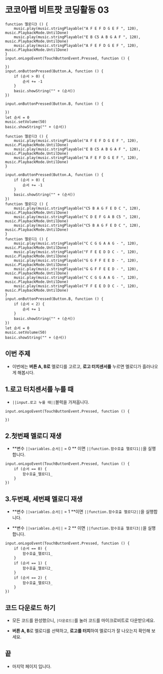 # 코코아팹 비트팟 코딩활동 03

```ghost
function 멜로디3 () {
    music.play(music.stringPlayable("A F E F D G E F ", 120), music.PlaybackMode.UntilDone)
    music.play(music.stringPlayable("E B C5 A B G A F ", 120), music.PlaybackMode.UntilDone)
    music.play(music.stringPlayable("A F E F D G E F ", 120), music.PlaybackMode.UntilDone)
}
input.onLogoEvent(TouchButtonEvent.Pressed, function () {
 
})
input.onButtonPressed(Button.A, function () {
    if (순서 > 0) {
        순서 += -1
    }
    basic.showString("" + (순서))
})

input.onButtonPressed(Button.B, function () {
    
})
let 순서 = 0
music.setVolume(50)
basic.showString("" + (순서))

```

```template
function 멜로디3 () {
    music.play(music.stringPlayable("A F E F D G E F ", 120), music.PlaybackMode.UntilDone)
    music.play(music.stringPlayable("E B C5 A B G A F ", 120), music.PlaybackMode.UntilDone)
    music.play(music.stringPlayable("A F E F D G E F ", 120), music.PlaybackMode.UntilDone)
}

input.onButtonPressed(Button.A, function () {
    if (순서 > 0) {
        순서 += -1
    }
    basic.showString("" + (순서))
})
function 멜로디2 () {
    music.play(music.stringPlayable("C5 B A G F E D C ", 120), music.PlaybackMode.UntilDone)
    music.play(music.stringPlayable("C D E F G A B C5 ", 120), music.PlaybackMode.UntilDone)
    music.play(music.stringPlayable("C5 B A G F E D C ", 120), music.PlaybackMode.UntilDone)
}
function 멜로디1 () {
    music.play(music.stringPlayable("C C G G A A G - ", 120), music.PlaybackMode.UntilDone)
    music.play(music.stringPlayable("F F E E D D C - ", 120), music.PlaybackMode.UntilDone)
    music.play(music.stringPlayable("G G F F E E D - ", 120), music.PlaybackMode.UntilDone)
    music.play(music.stringPlayable("G G F F E E D - ", 120), music.PlaybackMode.UntilDone)
    music.play(music.stringPlayable("C C G G A A G - ", 120), music.PlaybackMode.UntilDone)
    music.play(music.stringPlayable("F F E E D D C - ", 120), music.PlaybackMode.UntilDone)
}
input.onButtonPressed(Button.B, function () {
    if (순서 < 2) {
        순서 += 1
    }
    basic.showString("" + (순서))
})
let 순서 = 0
music.setVolume(50)
basic.showString("" + (순서))

```

## 이번 주제
* 이번에는 **버튼 A, B로** 멜로디를 고르고, **로고 터치센서를** 누르면 멜로디가 흘러나오게 해봅시다.


## 1.로고 터치센서를 누를 때
* ``||input.로고 누를 때||``블럭을 가져옵니다.

```blocks
input.onLogoEvent(TouchButtonEvent.Pressed, function () {
	
})
```

## 2.첫번째 멜로디 재생
* **변수 ``||variables.순서||`` = 0 ** 이면 ``||function.함수호출 멜로디1||``을 실행합니다.

```blocks
input.onLogoEvent(TouchButtonEvent.Pressed, function () {
    if (순서 == 0) {
        함수호출_멜로디1_
    }
})
```

## 3.두번째, 세번째 멜로디 재생
* **변수 ``||variables.순서||`` = 1 **이면 ``||function.함수호출 멜로디2||``을 실행합니다.

* **변수 ``||variables.순서||`` = 2 ** 이면 ``||function.함수호출 멜로디3||``을 실행합니다.


```blocks
input.onLogoEvent(TouchButtonEvent.Pressed, function () {
    if (순서 == 0) {
        함수호출_멜로디1_
    }
    if (순서 == 1) {
        함수호출_멜로디2_
    }
    if (순서 == 2) {
        함수호출_멜로디3_
    }
})
```

## 코드 다운로드 하기
* 모든 코드를 완성했으니, ``|다운로드|``를 눌러 코드를 마이크로비트로 다운받으세요.

* **버튼 A, B**로 멜로디를 선택하고, **로고를 터치**하여 멜로디가 잘 나오는지 확인해 보세요.

## 끝
* 마지막 페이지 입니다.
